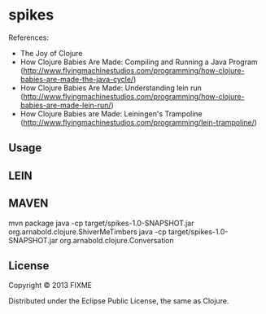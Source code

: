 # spikes

References:
* The Joy of Clojure
* How Clojure Babies Are Made: Compiling and Running a Java Program (http://www.flyingmachinestudios.com/programming/how-clojure-babies-are-made-the-java-cycle/)
* How Clojure Babies Are Made: Understanding lein run (http://www.flyingmachinestudios.com/programming/how-clojure-babies-are-made-lein-run/)
* How Clojure Babies are Made: Leiningen's Trampoline (http://www.flyingmachinestudios.com/programming/lein-trampoline/)

## Usage

LEIN
----

MAVEN
-----
mvn package
java -cp target/spikes-1.0-SNAPSHOT.jar org.arnabold.clojure.ShiverMeTimbers
java -cp target/spikes-1.0-SNAPSHOT.jar org.arnabold.clojure.Conversation

## License

Copyright © 2013 FIXME

Distributed under the Eclipse Public License, the same as Clojure.
